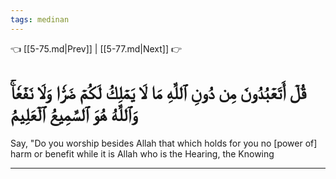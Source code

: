 ```yaml
---
tags: medinan
---
```


👈 [[5-75.md|Prev]] | [[5-77.md|Next]] 👉

# قُلۡ أَتَعۡبُدُونَ مِن دُونِ ٱللَّهِ مَا لَا يَمۡلِكُ لَكُمۡ ضَرّٗا وَلَا نَفۡعٗاۚ وَٱللَّهُ هُوَ ٱلسَّمِيعُ ٱلۡعَلِيمُ

Say, "Do you worship besides Allah that which holds for you no [power of] harm or benefit while it is Allah who is the Hearing, the Knowing

---

